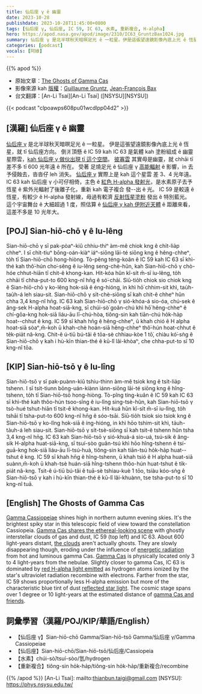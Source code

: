 ```yaml
---
title: 仙后座 γ ê 幽靈
date: 2023-10-28
publishdate: 2023-10-28T11:45:00+0800
tags: [仙后座 γ, 仙后座, IC 59, IC 63, 水素, 重新複合, H-alpha]
hero: https://apod.nasa.gov/apod/image/2310/IC63_GruntzBax1024.jpg
summary: 仙后座 γ 是北半球秋天暗暝足光 ê 一粒星。伊是這張望遠鏡影像內底上光 ê 恆星，就 tī 仙后座方向。
categories: [podcast]
vocals: [阿綠]
---
```


{{% apod %}}

- 原始文章：[The Ghosts of Gamma Cas](https://apod.nasa.gov/apod/ap231028.html)
- 影像來源 kah [版權][copyright]：[Guillaume Gruntz](https://www.astrobin.com/users/GuillaumeGz/), [Jean-François Bax](https://www.astrobin.com/users/jeffbax/)
- 台文翻譯：[An-Li Tsai][An-Li Tsai] ([NSYSU][NSYSU])

{{< podcast "clpoawps608pu01wcdlpp04d2" >}}

## [漢羅] 仙后座 γ ê 幽靈
[仙后座 γ][Gamma Cassiopeiae] 是北半球秋天暗暝足光 ê 一粒星。
伊是這張望遠鏡影像內底上光 ê 恆星，就 tī 仙后座方向。
倒爿頂懸 ê IC 59 kah IC 63 是氣體 kah 塗粉組成 ê 幽靈星際雲，[kah 仙后座 γ 做伙出現 tī 這个空間][Gamma Cas shares the ethereal-looking scene]。
[彼寡雲][the clouds] 其實毋是幽靈，就 chhāi tī 差不多 tī 600 光年遠 ê 所在。
受著 足燒足光 ê 仙后座 γ [高能輻射][energetic radiation] ê 影響，in 去予侵蝕去，沓沓仔 leh 消失。
[仙后座 γ][Gamma Cas] 實際上是 kah 這个星雲 差 3、4 光年遠。
IC 63 kah 仙后座 γ 小可仔相倚，主色 ê [紅色 H-alpha 發射光][red H-alpha light emitted]，是水素原子去予恆星 ê 紫外光輻射了後離子化，重新 kah 電子複合 發--出 ê 光。
IC 59 是較遠 ê 恆星，有較少 ê H-alpha 發射線，毋過有較濟 [反射恆星塗粉][reflected star light] 發出 ê 特別藍光。
這个宇宙舞台 ê 大細超過 1 度，照估算 ê [仙后座 γ kah 伊附近天體][gamma Cas and friends] ê 距離來看，這差不多是 10 光年大。

## [POJ] Sian-hiō-chō γ ê Iu-lêng
Sian-hiō-chō γ sī pak-pòaⁿ-kiû chhiu-thiⁿ àm-mê chiok kng ê chi̍t-lia̍p chheⁿ.
I sī chit-tiuⁿ bōng-oán-kiàⁿ iáⁿ-siōng lāi-té siōng kng ê hêng-chheⁿ, to̍h tī Sian-hiō-chō hong-hiòng.
Tò-pêng téng-koân ê IC 59 kah IC 63 sī khì-thé kah thô͘-hún cho͘-sêng ê iu-lêng seng-chè-hûn, kah Sian-hiō-chō γ chò-hóe chhut-hiān tī chit-ê khong-kan.
Hit-kóa hûn kî-si̍t m̄-sī iu-lêng, to̍h chhāi tī chha-put-to 600 kng-nî hn̄g ê só͘-chāi.
Siū-tio̍h chiok sio chiok kng ê Sian-hiō-chō γ ko-lêng hok-siā ê éng-hióng, in khì hō͘ chhim-sit khì, tau̍h-tau̍h-á leh siau-sit.
Sian-hiō-chō γ si̍t-chè-siōng sī kah chit-ê chheⁿ hûn chha 3,4 kng-nî hn̄g.
IC 63 kah Sian-hiō-chō γ sió-khóa-á sio-óa, chú-sek ê âng-sek H-alpha hoat-siā-kng, sī chúi-sò͘ goân-chú khì hō͘ hêng-chheⁿ ê chí-gōa-kng hok-siā liáu-āu lī-chú-hòa, tiông-sin kah tiān-chú ho̍k-ha̍p hoat--chhut ê kng.
IC 59 sī khah hn̄g ê hêng-chheⁿ, ū khah chió ê H alpha hoat-siā sòaⁿ,m̄-koh ū khah-chè hoán-siā hêng-chheⁿ thô͘-hún hoat-chhut ê te̍k-pia̍t nâ-kng.
Chit-ê ú-tiū bú-tâi ê tōa-sè chhiau-kòe 1 tō͘, chiàu kó͘-sǹg ê Sian-hiō-chō γ kah i hù-kīn thian-thé ê kū-lî lâi-khòaⁿ, che chha-put-to sī 10 kng-nî tōa.

## [KIP] Sian-hiō-tsō γ ê Iu-lîng
Sian-hiō-tsō γ sī pak-puànn-kiû tshiu-thinn àm-mê tsiok kng ê tsi̍t-lia̍p tshenn.
I sī tsit-tiunn bōng-uán-kiànn iánn-siōng lāi-té siōng kng ê hîng-tshenn, to̍h tī Sian-hiō-tsō hong-hiòng.
Tò-pîng tíng-kuân ê IC 59 kah IC 63 sī khì-thé kah thôo-hún tsoo-sîng ê iu-lîng sing-tsè-hûn, kah Sian-hiō-tsō γ tsò-hué tshut-hiān tī tsit-ê khong-kan.
Hit-kuá hûn kî-si̍t m̄-sī iu-lîng, to̍h tshāi tī tsha-put-to 600 kng-nî hn̄g ê sóo-tsāi.
Siū-tio̍h tsiok sio tsiok kng ê Sian-hiō-tsō γ ko-lîng hok-siā ê íng-hióng, in khì hōo tshim-sit khì, ta̍uh-ta̍uh-á leh siau-sit.
Sian-hiō-tsō γ si̍t-tsè-siōng sī kah tsit-ê tshenn hûn tsha 3,4 kng-nî hn̄g.
IC 63 kah Sian-hiō-tsō γ sió-khuá-á sio-uá, tsú-sik ê âng-sik H-alpha huat-siā-kng, sī tsuí-sòo guân-tsú khì hōo hîng-tshenn ê tsí-guā-kng hok-siā liáu-āu lī-tsú-huà, tiông-sin kah tiān-tsú ho̍k-ha̍p huat--tshut ê kng.
IC 59 sī khah hn̄g ê hîng-tshenn, ū khah tsió ê H alpha huat-siā suànn,m̄-koh ū khah-tsè huán-siā hîng-tshenn thôo-hún huat-tshut ê ti̍k-pia̍t nâ-kng.
Tsit-ê ú-tiū bú-tâi ê tuā-sè tshiau-kuè 1 tōo, tsiàu kóo-sǹg ê Sian-hiō-tsō γ kah i hù-kīn thian-thé ê kū-lî lâi-khuànn, tse tsha-put-to sī 10 kng-nî tuā.

## [English] The Ghosts of Gamma Cas
[Gamma Cassiopeiae][Gamma Cassiopeiae] shines high in northern autumn evening skies.
It's the brightest spiky star in this telescopic field of view toward the constellation Cassiopeia.
[Gamma Cas shares the ethereal-looking scene][Gamma Cas shares the ethereal-looking scene] with ghostly interstellar clouds of gas and dust, IC 59 (top left) and IC 63.
About 600 light-years distant, [the clouds][the clouds] aren't actually ghosts.
They are slowly disappearing though, eroding under the influence of [energetic radiation][energetic radiation] from hot and luminous gamma Cas.
[Gamma Cas][Gamma Cas] is physically located only 3 to 4 light-years from the nebulae.
Slightly closer to gamma Cas, IC 63 is dominated by [red H-alpha light emitted][red H-alpha light emitted] as hydrogen atoms ionized by the star's ultraviolet radiation recombine with electrons.
Farther from the star, IC 59 shows proportionally less H-alpha emission but more of the characteristic blue tint of dust [reflected star light][reflected star light].
The cosmic stage spans over 1 degree or 10 light-years at the estimated distance of [gamma Cas and friends][gamma Cas and friends].

## 詞彙學習（漢羅/POJ/KIP/華語/English）
- 【仙后座 γ】Sian-hiō-chō Gamma/Sian-hiō-tsō Gamma/仙后座 γ/Gamma Cassiopeiae
- 【仙后座】Sian-hiō-chō/Sian-hiō-tsō/仙后座/Cassiopeia
- 【水素】chúi-sò͘/tsuí-sòo/氫/hydrogen
- 【重新複合】tiông-sin ho̍k-ha̍p/tiông-sin ho̍k-ha̍p/重新複合/recombine

{{% /apod %}}
[An-Li Tsai]: mailto:thianbun.taigi@gmail.com
[NSYSU]: https://phys.nsysu.edu.tw/

[copyright]: https://apod.nasa.gov/apod/fap/lib/about_apod.html#srapply
[License]: https://creativecommons.org/licenses/by/2.0/

[Gamma Cassiopeiae]:https://www.aavso.org/vsots_gammacas
[Gamma Cas shares the ethereal-looking scene]:https://www.astrobin.com/k5f7nk/0/
[the clouds]:https://hubblesite.org/contents/news-releases/2018/news-2018-42.html
[energetic radiation]:https://arxiv.org/abs/1809.01419
[Gamma Cas]:https://en.wikipedia.org/wiki/Gamma_Cassiopeiae
[red H-alpha light emitted]:https://apod.nasa.gov/apod/ap111013.html
[reflected star light]:https://apod.nasa.gov/apod/ap091126.html
[gamma Cas and friends]:https://arxiv.org/abs/1705.04313

